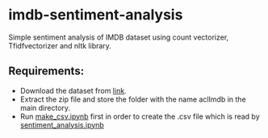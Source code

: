 # imdb-sentiment-analysis
Simple sentiment analysis of IMDB dataset using count vectorizer, Tfidfvectorizer and nltk library.

## Requirements:
* Download the dataset from [link](https://ai.stanford.edu/~amaas/data/sentiment/).
* Extract the zip file and store the folder with the name aclImdb in the main directory.
* Run [make_csv.ipynb](make_csv.ipynb) first in order to create the .csv file which is read by [sentiment_analysis.ipynb](sentiment_analysis.ipynb)
